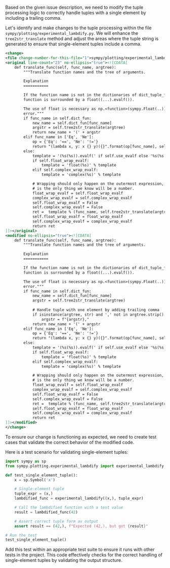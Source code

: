 Based on the given issue description, we need to modify the tuple processing logic to correctly handle tuples with a single element by including a trailing comma.

Let's identify and make changes to the tuple processing within the file `sympy/plotting/experimental_lambdify.py`. We will enhance the `tree2str_translate` method and adjust the areas where the tuple string is generated to ensure that single-element tuples include a comma.

```xml
<change>
<file change-number-for-this-file="1">sympy/plotting/experimental_lambdify.py</file>
<original line-count="23" no-ellipsis="true"><![CDATA[
    def translate_func(self, func_name, argtree):
        """Translate function names and the tree of arguments.

        Explanation
        ===========

        If the function name is not in the dictionaries of dict_tuple_fun then the
        function is surrounded by a float((...).evalf()).

        The use of float is necessary as np.<function>(sympy.Float(..)) raises an
        error."""
        if func_name in self.dict_fun:
            new_name = self.dict_fun[func_name]
            argstr = self.tree2str_translate(argtree)
            return new_name + '(' + argstr
        elif func_name in ['Eq', 'Ne']:
            op = {'Eq': '==', 'Ne': '!='}
            return "(lambda x, y: x {} y)({}".format(op[func_name], self.tree2str_translate(argtree))
        else:
            template = '(%s(%s)).evalf(' if self.use_evalf else '%s(%s'
            if self.float_wrap_evalf:
                template = 'float(%s)' % template
            elif self.complex_wrap_evalf:
                template = 'complex(%s)' % template

            # Wrapping should only happen on the outermost expression, which
            # is the only thing we know will be a number.
            float_wrap_evalf = self.float_wrap_evalf
            complex_wrap_evalf = self.complex_wrap_evalf
            self.float_wrap_evalf = False
            self.complex_wrap_evalf = False
            ret =  template % (func_name, self.tree2str_translate(argtree))
            self.float_wrap_evalf = float_wrap_evalf
            self.complex_wrap_evalf = complex_wrap_evalf
            return ret
]]></original>
<modified no-ellipsis="true"><![CDATA[
    def translate_func(self, func_name, argtree):
        """Translate function names and the tree of arguments.

        Explanation
        ===========

        If the function name is not in the dictionaries of dict_tuple_fun then the
        function is surrounded by a float((...).evalf()).

        The use of float is necessary as np.<function>(sympy.Float(..)) raises an
        error."""
        if func_name in self.dict_fun:
            new_name = self.dict_fun[func_name]
            argstr = self.tree2str_translate(argtree)
            
            # Handle tuple with one element by adding trailing comma
            if isinstance(argtree, str) and ',' not in argtree.strip():
                argstr = f"{argstr},"
            return new_name + '(' + argstr
        elif func_name in ['Eq', 'Ne']:
            op = {'Eq': '==', 'Ne': '!='}
            return "(lambda x, y: x {} y)({}".format(op[func_name], self.tree2str_translate(argtree))
        else:
            template = '(%s(%s)).evalf(' if self.use_evalf else '%s(%s'
            if self.float_wrap_evalf:
                template = 'float(%s)' % template
            elif self.complex_wrap_evalf:
                template = 'complex(%s)' % template

            # Wrapping should only happen on the outermost expression, which
            # is the only thing we know will be a number.
            float_wrap_evalf = self.float_wrap_evalf
            complex_wrap_evalf = self.complex_wrap_evalf
            self.float_wrap_evalf = False
            self.complex_wrap_evalf = False
            ret =  template % (func_name, self.tree2str_translate(argtree))
            self.float_wrap_evalf = float_wrap_evalf
            self.complex_wrap_evalf = complex_wrap_evalf
            return ret
]]></modified>
</change>
```

To ensure our change is functioning as expected, we need to create test cases that validate the correct behavior of the modified code.

Here is a test scenario for validating single-element tuples:

```python
import sympy as sp
from sympy.plotting.experimental_lambdify import experimental_lambdify

def test_single_element_tuple():
    x = sp.Symbol('x')

    # Single-element tuple
    tuple_expr = (x,)
    lambdified_func = experimental_lambdify((x,), tuple_expr)

    # Call the lambdified function with a test value
    result = lambdified_func(42)

    # Assert correct tuple form as output
    assert result == (42,), f"Expected (42,), but got {result}"

# Run the test
test_single_element_tuple()
```

Add this test within an appropriate test suite to ensure it runs with other tests in the project. This code effectively checks for the correct handling of single-element tuples by validating the output structure.
